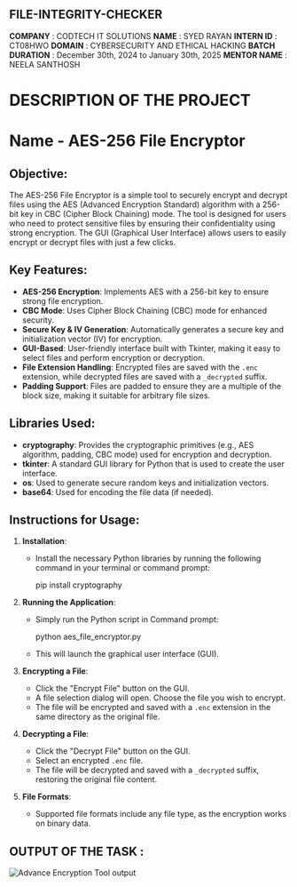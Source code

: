 ## FILE-INTEGRITY-CHECKER

**COMPANY** : CODTECH IT SOLUTIONS
**NAME** : SYED RAYAN
**INTERN ID** : CT08HWO
**DOMAIN** : CYBERSECURITY AND ETHICAL HACKING
**BATCH DURATION** : December 30th, 2024 to January 30th, 2025
**MENTOR NAME** : NEELA SANTHOSH

# DESCRIPTION OF THE PROJECT

# Name - AES-256 File Encryptor

## Objective:
The AES-256 File Encryptor is a simple tool to securely encrypt and decrypt files using the AES (Advanced Encryption Standard) algorithm with a 256-bit key in CBC (Cipher Block Chaining) mode. The tool is designed for users who need to protect sensitive files by ensuring their confidentiality using strong encryption. The GUI (Graphical User Interface) allows users to easily encrypt or decrypt files with just a few clicks.

## Key Features:
- **AES-256 Encryption**: Implements AES with a 256-bit key to ensure strong file encryption.
- **CBC Mode**: Uses Cipher Block Chaining (CBC) mode for enhanced security.
- **Secure Key & IV Generation**: Automatically generates a secure key and initialization vector (IV) for encryption.
- **GUI-Based**: User-friendly interface built with Tkinter, making it easy to select files and perform encryption or decryption.
- **File Extension Handling**: Encrypted files are saved with the `.enc` extension, while decrypted files are saved with a `_decrypted` suffix.
- **Padding Support**: Files are padded to ensure they are a multiple of the block size, making it suitable for arbitrary file sizes.

## Libraries Used:
- **cryptography**: Provides the cryptographic primitives (e.g., AES algorithm, padding, CBC mode) used for encryption and decryption.
- **tkinter**: A standard GUI library for Python that is used to create the user interface.
- **os**: Used to generate secure random keys and initialization vectors.
- **base64**: Used for encoding the file data (if needed).
  
## Instructions for Usage:
1. **Installation**:
   - Install the necessary Python libraries by running the following command in your terminal or command prompt:
  
     pip install cryptography
  
2. **Running the Application**:
   - Simply run the Python script in Command prompt:
  
     python aes_file_encryptor.py
  
   - This will launch the graphical user interface (GUI).

3. **Encrypting a File**:
   - Click the "Encrypt File" button on the GUI.
   - A file selection dialog will open. Choose the file you wish to encrypt.
   - The file will be encrypted and saved with a `.enc` extension in the same directory as the original file.

4. **Decrypting a File**:
   - Click the "Decrypt File" button on the GUI.
   - Select an encrypted `.enc` file.
   - The file will be decrypted and saved with a `_decrypted` suffix, restoring the original file content.

5. **File Formats**:
   - Supported file formats include any file type, as the encryption works on binary data.

  ## OUTPUT OF THE TASK :
  ![Advance Encryption Tool output](https://github.com/user-attachments/assets/b53ee524-75de-4c8c-83fd-a02f55dc0a22)


